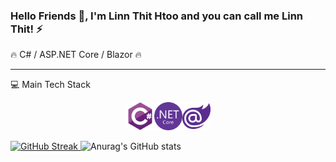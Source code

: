 ### Hello Friends 🤟, I'm Linn Thit Htoo and you can call me Linn Thit! ⚡

🔥 C# / ASP.NET Core / Blazor 🔥

<hr />

💻 Main Tech Stack

<div style="display:flex; justify-content: center;">
    <img src="https://github.com/devicons/devicon/blob/master/icons/csharp/csharp-original.svg" width="45"/>
    <img src="https://github.com/devicons/devicon/blob/master/icons/dotnetcore/dotnetcore-original.svg" width="45"/>
    <img src="https://github.com/devicons/devicon/blob/master/icons/blazor/blazor-original.svg" width="45"/>
</div>

<br />

<a href="https://git.io/streak-stats">
    <img src="https://streak-stats.demolab.com/?user=Linn-Thit-Htoo&theme=dark" alt="GitHub Streak" />
</a>
<img src="https://github-readme-stats.vercel.app/api?username=Linn-Thit-Htoo&show_icons=true&theme=radical" alt="Anurag's GitHub stats" />
